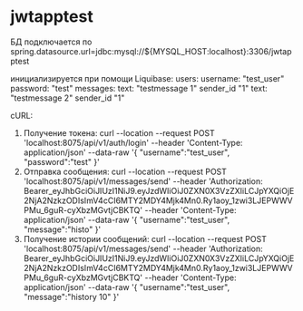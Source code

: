 # jwtapptest
БД подключается по 
spring.datasource.url=jdbc:mysql://${MYSQL_HOST:localhost}:3306/jwtapptest

инициализируется при помощи Liquibase:
users: 
username: "test_user" password: "test"
messages:
text: "testmessage 1" sender_id "1"
text: "testmessage 2" sender_id "1"

cURL:
1) Получение токена: 
curl --location --request POST 'localhost:8075/api/v1/auth/login' --header 'Content-Type: application/json' --data-raw '{ "username":"test_user", "password":"test" }'
2) Отправка сообщения: 
curl --location --request POST 'localhost:8075/api/v1/messages/send' --header 'Authorization: Bearer_eyJhbGciOiJIUzI1NiJ9.eyJzdWIiOiJ0ZXN0X3VzZXIiLCJpYXQiOjE2NjA2NzkzODIsImV4cCI6MTY2MDY4Mjk4Mn0.Ry1aoy_1zwi3LJEPWWVPMu_6guR-cyXbzMGvtjCBKTQ' --header 'Content-Type: application/json' --data-raw '{ "username":"test_user", "message":"histo" }'
2) Получение истории сообщений: 
curl --location --request POST 'localhost:8075/api/v1/messages/send' --header 'Authorization: Bearer_eyJhbGciOiJIUzI1NiJ9.eyJzdWIiOiJ0ZXN0X3VzZXIiLCJpYXQiOjE2NjA2NzkzODIsImV4cCI6MTY2MDY4Mjk4Mn0.Ry1aoy_1zwi3LJEPWWVPMu_6guR-cyXbzMGvtjCBKTQ' --header 'Content-Type: application/json' --data-raw '{ "username":"test_user", "message":"history 10" }'
